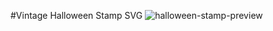 #Vintage Halloween Stamp SVG
![halloween-stamp-preview](https://cloud.githubusercontent.com/assets/11460318/13028531/a74f3760-d23f-11e5-8950-3ba1c5eb14fc.jpg)

